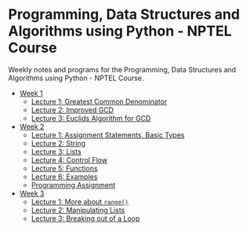 # Programming, Data Structures and Algorithms using Python - NPTEL Course

Weekly notes and programs for the Programming, Data Structures and Algorithms using Python - NPTEL Course.

- [Week 1](/Week%201)
  - [Lecture 1: Greatest Common Denominator](/Week%201/Greatest%20Common%20Divisor%20of%20Two%20Numbers)
  - [Lecture 2: Improved GCD](/Week%201/Improved%20GCD)
  - [Lecture 3: Euclids Algorithm for GCD](/Week%201/Euclids%20Algorithm%20for%20GCD)
- [Week 2](/Week%202)
  - [Lecture 1: Assignment Statements, Basic Types](/Week%202/Assignment%20Statements%2C%20Basic%20Types)
  - [Lecture 2: String](/Week%202/Strings)
  - [Lecture 3: Lists](/Week%202/Lists)
  - [Lecture 4: Control Flow](/Week%202/Control%20Flow)
  - [Lecture 5: Functions](/Week%202/Functions)
  - [Lecture 6: Examples](/Week%202/Examples)
  - [Programming Assignment](/Week%202/Programming%20Assignment)
- [Week 3](/Week%203)
  - [Lecture 1: More about `range()`](/Week%203/More%20About%20range())
  - [Lecture 2: Manipulating Lists](/Week%203/Manipulating%20Lists)
  - [Lecture 3: Breaking out of a Loop](/Week%203/Breaking%20out%20of%20a%20Loop)
  